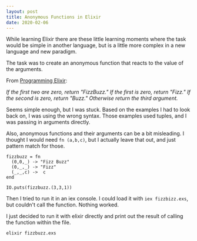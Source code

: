 ```yaml
---
layout: post
title: Anonymous Functions in Elixir
date: 2020-02-06
---
```


While learning Elixir there are these little learning moments where the task would be simple in another language, but is a little more complex in a new language and new paradigm.

The task was to create an anonymous function that reacts to the value of the arguments.

From [Programming Elixir](https://pragprog.com/book/elixir16/programming-elixir-1-6):

_If the first two are zero, return "FizzBuzz." If the first is zero, return "Fizz." If the second is zero, return "Buzz." Otherwise return the third argument._

Seems simple enough, but I was stuck. Based on the examples I had to look back on, I was using the wrong syntax. Those examples used tuples, and I was passing in arguments directly.

Also, anonymous functions and their arguments can be a bit misleading. I thought I would need `fn (a,b,c)`, but I actually leave that out, and just pattern match for those.

    fizzbuzz = fn
      (0,0,_) -> "Fizz Buzz"
      (0,_,_) -> "Fizz"
      (_,_,c) ->  c
    end

    IO.puts(fizzbuzz.(3,3,1))

Then I tried to run it in an iex console. I could load it with `iex fizzbizz.exs`, but couldn't call the function. Nothing worked.

I just decided to run it with elixir directly and print out the result of calling the function within the file.

    elixir fizzbuzz.exs

